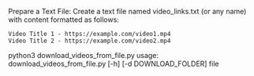 Prepare a Text File: Create a text file named video_links.txt (or any name) with content formatted as follows:
````
Video Title 1 - https://example.com/video1.mp4
Video Title 2 - https://example.com/video2.mp4
````

python3 download_videos_from_file.py
usage: download_videos_from_file.py [-h] [-d DOWNLOAD_FOLDER] file

